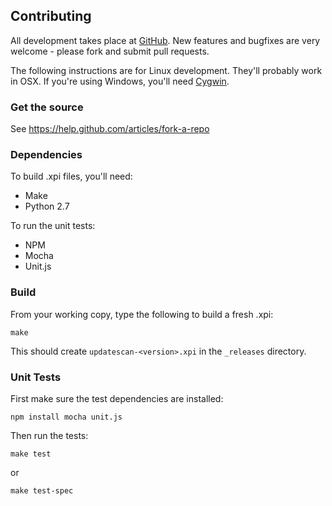 Contributing
------------

All development takes place at [GitHub](https://github.com/sneakypete81/updatescanner). New features and bugfixes are very welcome - please fork and submit pull requests.

The following instructions are for Linux development. They'll probably work in OSX. If you're using Windows, you'll need [Cygwin](http://cygwin.com).

### Get the source

See https://help.github.com/articles/fork-a-repo

### Dependencies

To build .xpi files, you'll need: 
 * Make
 * Python 2.7

To run the unit tests:
 * NPM
 * Mocha
 * Unit.js

### Build

From your working copy, type the following to build a fresh .xpi:
```
make
```
This should create ```updatescan-<version>.xpi``` in the ```_releases``` directory.

### Unit Tests

First make sure the test dependencies are installed:

```
npm install mocha unit.js
```

Then run the tests:
```
make test
```

or
```
make test-spec
```
